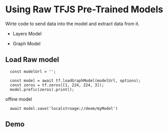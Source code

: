 # Using Raw TFJS Pre-Trained Models
Wirte code to send data into the model and extract data from it.

- Layers Model

- Graph Model


## Load Raw model
```
  const modelUrl = '';

  const model = await tf.loadGraphModel(modelUrl, options);
  const zeros = tf.zeros([1, 224, 224, 3]);
  model.prefic(zeros).print();
```

offine model
```
  await model.save('localstroage://deom/myModel')
```
## Demo

